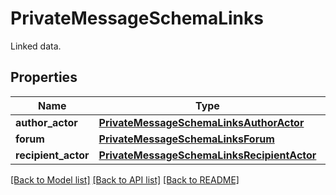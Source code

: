 # PrivateMessageSchemaLinks

Linked data.

## Properties
Name | Type | Description | Notes
------------ | ------------- | ------------- | -------------
**author_actor** | [**PrivateMessageSchemaLinksAuthorActor**](PrivateMessageSchemaLinksAuthorActor.md) |  | 
**forum** | [**PrivateMessageSchemaLinksForum**](PrivateMessageSchemaLinksForum.md) |  | 
**recipient_actor** | [**PrivateMessageSchemaLinksRecipientActor**](PrivateMessageSchemaLinksRecipientActor.md) |  | 

[[Back to Model list]](../README.md#documentation-for-models) [[Back to API list]](../README.md#documentation-for-api-endpoints) [[Back to README]](../README.md)


